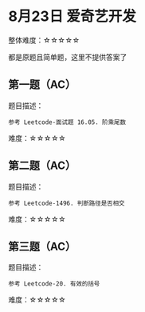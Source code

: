 # 8月23日 爱奇艺开发

整体难度：☆☆☆☆☆

都是原题且简单题，这里不提供答案了

## 第一题（AC）

题目描述：

    参考 Leetcode-面试题 16.05. 阶乘尾数


难度：☆☆☆☆☆

## 第二题（AC）

题目描述：

    参考 Leetcode-1496. 判断路径是否相交 


难度：☆☆☆☆☆

## 第三题（AC）

题目描述：

    参考 Leetcode-20. 有效的括号


难度：☆☆☆☆☆

